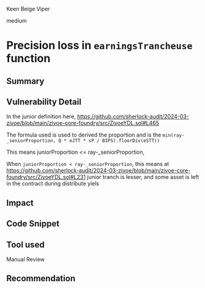 Keen Beige Viper

medium

# Precision loss in `earningsTrancheuse` function

## Summary

## Vulnerability Detail

In the junior definition here, https://github.com/sherlock-audit/2024-03-zivoe/blob/main/zivoe-core-foundry/src/ZivoeYDL.sol#L465

The formula used is used to derived the proportion and is the `min(ray-_seniorProportion, Q * eJTT * sP / BIPS).floorDiv(eSTT))`

This means juniorProportion <= ray-_seniorProportion,

When `juniorProportion < ray-_seniorProportion`, this means at https://github.com/sherlock-audit/2024-03-zivoe/blob/main/zivoe-core-foundry/src/ZivoeYDL.sol#L231 junior tranch is lesser, and some asset is left in the contract during distribute yiels

## Impact

## Code Snippet

## Tool used

Manual Review

## Recommendation
